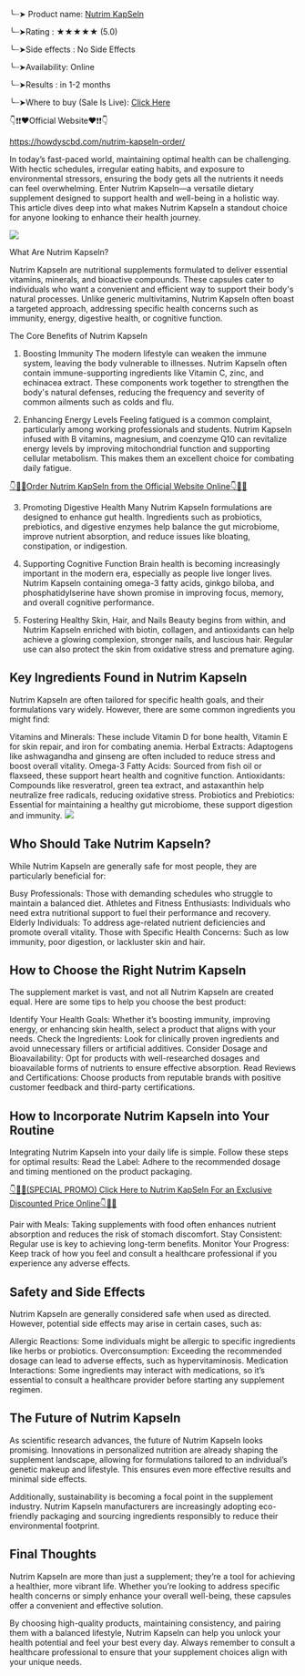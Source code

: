 ╰┈➤ Product name:  [Nutrim KapSeln](https://howdyscbd.com/nutrim-kapseln-order/)

╰┈➤Rating : ★★★★★ (5.0)

╰┈➤Side effects : No Side Effects

╰┈➤Availability: Online

╰┈➤Results : in 1-2 months

╰┈➤Where to buy (Sale Is Live): [Click Here](https://howdyscbd.com/nutrim-kapseln-order/) 


👇❗❗❤️Official Website❤️❗❗👇

https://howdyscbd.com/nutrim-kapseln-order/ 

In today’s fast-paced world, maintaining optimal health can be challenging. With hectic schedules, irregular eating habits, and exposure to environmental stressors, ensuring the body gets all the nutrients it needs can feel overwhelming. Enter Nutrim Kapseln—a versatile dietary supplement designed to support health and well-being in a holistic way. This article dives deep into what makes Nutrim Kapseln a standout choice for anyone looking to enhance their health journey.

![](https://scontent.fdel11-4.fna.fbcdn.net/v/t39.30808-6/469889314_122101034570670205_514160707574280674_n.jpg?_nc_cat=102&ccb=1-7&_nc_sid=127cfc&_nc_ohc=4k6QnwzcizsQ7kNvgEe2arm&_nc_zt=23&_nc_ht=scontent.fdel11-4.fna&_nc_gid=AZUVNwX5SFI7aHquxRSp80l&oh=00_AYCBGrbgJ5aFuX1RyPutARckYZ9BPIBZsoqBAfl7QmsoQw&oe=675D01C6)

What Are Nutrim Kapseln?

Nutrim Kapseln are nutritional supplements formulated to deliver essential vitamins, minerals, and bioactive compounds. These capsules cater to individuals who want a convenient and efficient way to support their body's natural processes. Unlike generic multivitamins, Nutrim Kapseln often boast a targeted approach, addressing specific health concerns such as immunity, energy, digestive health, or cognitive function.

The Core Benefits of Nutrim Kapseln

1. Boosting Immunity
The modern lifestyle can weaken the immune system, leaving the body vulnerable to illnesses. Nutrim Kapseln often contain immune-supporting ingredients like Vitamin C, zinc, and echinacea extract. These components work together to strengthen the body's natural defenses, reducing the frequency and severity of common ailments such as colds and flu.

2. Enhancing Energy Levels
Feeling fatigued is a common complaint, particularly among working professionals and students. Nutrim Kapseln infused with B vitamins, magnesium, and coenzyme Q10 can revitalize energy levels by improving mitochondrial function and supporting cellular metabolism. This makes them an excellent choice for combating daily fatigue.

[👇🥳😍Order Nutrim KapSeln from the Official Website Online👇🥳😍](https://howdyscbd.com/nutrim-kapseln-order/)



3. Promoting Digestive Health
Many Nutrim Kapseln formulations are designed to enhance gut health. Ingredients such as probiotics, prebiotics, and digestive enzymes help balance the gut microbiome, improve nutrient absorption, and reduce issues like bloating, constipation, or indigestion.

4. Supporting Cognitive Function
Brain health is becoming increasingly important in the modern era, especially as people live longer lives. Nutrim Kapseln containing omega-3 fatty acids, ginkgo biloba, and phosphatidylserine have shown promise in improving focus, memory, and overall cognitive performance.

5. Fostering Healthy Skin, Hair, and Nails
Beauty begins from within, and Nutrim Kapseln enriched with biotin, collagen, and antioxidants can help achieve a glowing complexion, stronger nails, and luscious hair. Regular use can also protect the skin from oxidative stress and premature aging.

## Key Ingredients Found in Nutrim Kapseln

Nutrim Kapseln are often tailored for specific health goals, and their formulations vary widely. However, there are some common ingredients you might find:

Vitamins and Minerals: These include Vitamin D for bone health, Vitamin E for skin repair, and iron for combating anemia.
Herbal Extracts: Adaptogens like ashwagandha and ginseng are often included to reduce stress and boost overall vitality.
Omega-3 Fatty Acids: Sourced from fish oil or flaxseed, these support heart health and cognitive function.
Antioxidants: Compounds like resveratrol, green tea extract, and astaxanthin help neutralize free radicals, reducing oxidative stress.
Probiotics and Prebiotics: Essential for maintaining a healthy gut microbiome, these support digestion and immunity.
![](https://scontent.fdel11-3.fna.fbcdn.net/v/t39.30808-6/469816317_122101033094670205_2725847083154411293_n.jpg?_nc_cat=111&ccb=1-7&_nc_sid=127cfc&_nc_ohc=arYWu9RVIDMQ7kNvgErKZJg&_nc_zt=23&_nc_ht=scontent.fdel11-3.fna&_nc_gid=Ananed8QYwkpPIqTBfSZ15E&oh=00_AYAWNwYawvrI3sva1Ciab0NSfg_0Sw7anoUZxtRefJnKRQ&oe=675CDF14)

## Who Should Take Nutrim Kapseln?

While Nutrim Kapseln are generally safe for most people, they are particularly beneficial for:

Busy Professionals: Those with demanding schedules who struggle to maintain a balanced diet.
Athletes and Fitness Enthusiasts: Individuals who need extra nutritional support to fuel their performance and recovery.
Elderly Individuals: To address age-related nutrient deficiencies and promote overall vitality.
Those with Specific Health Concerns: Such as low immunity, poor digestion, or lackluster skin and hair.

## How to Choose the Right Nutrim Kapseln

The supplement market is vast, and not all Nutrim Kapseln are created equal. Here are some tips to help you choose the best product:

Identify Your Health Goals: Whether it’s boosting immunity, improving energy, or enhancing skin health, select a product that aligns with your needs.
Check the Ingredients: Look for clinically proven ingredients and avoid unnecessary fillers or artificial additives.
Consider Dosage and Bioavailability: Opt for products with well-researched dosages and bioavailable forms of nutrients to ensure effective absorption.
Read Reviews and Certifications: Choose products from reputable brands with positive customer feedback and third-party certifications.

## How to Incorporate Nutrim Kapseln into Your Routine

Integrating Nutrim Kapseln into your daily life is simple. Follow these steps for optimal results:
Read the Label: Adhere to the recommended dosage and timing mentioned on the product packaging.

[👇🥳😍(SPECIAL PROMO) Click Here to Nutrim KapSeln For an Exclusive Discounted Price Online👇🥳😍](https://howdyscbd.com/nutrim-kapseln-order/)

Pair with Meals: Taking supplements with food often enhances nutrient absorption and reduces the risk of stomach discomfort.
Stay Consistent: Regular use is key to achieving long-term benefits.
Monitor Your Progress: Keep track of how you feel and consult a healthcare professional if you experience any adverse effects.

## Safety and Side Effects

Nutrim Kapseln are generally considered safe when used as directed. However, potential side effects may arise in certain cases, such as:

Allergic Reactions: Some individuals might be allergic to specific ingredients like herbs or probiotics.
Overconsumption: Exceeding the recommended dosage can lead to adverse effects, such as hypervitaminosis.
Medication Interactions: Some ingredients may interact with medications, so it’s essential to consult a healthcare provider before starting any supplement regimen.

## The Future of Nutrim Kapseln

As scientific research advances, the future of Nutrim Kapseln looks promising. Innovations in personalized nutrition are already shaping the supplement landscape, allowing for formulations tailored to an individual’s genetic makeup and lifestyle. This ensures even more effective results and minimal side effects.

Additionally, sustainability is becoming a focal point in the supplement industry. Nutrim Kapseln manufacturers are increasingly adopting eco-friendly packaging and sourcing ingredients responsibly to reduce their environmental footprint.

## Final Thoughts

Nutrim Kapseln are more than just a supplement; they’re a tool for achieving a healthier, more vibrant life. Whether you’re looking to address specific health concerns or simply enhance your overall well-being, these capsules offer a convenient and effective solution.

By choosing high-quality products, maintaining consistency, and pairing them with a balanced lifestyle, Nutrim Kapseln can help you unlock your health potential and feel your best every day. Always remember to consult a healthcare professional to ensure that your supplement choices align with your unique needs.
